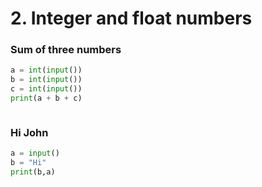
# 2. Integer and float numbers

### Sum of three numbers
```.py
a = int(input())
b = int(input())
c = int(input())
print(a + b + c)
```
![]()





### Hi John
```.py
a = input()
b = "Hi"
print(b,a)
```
![]()
